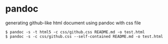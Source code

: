 # pandoc

generating github-like html document using pandoc with css file

```
$ pandoc -s -t html5 -c css/github.css README.md -o test.html
$ pandoc -s -c css/github.css --self-contained README.md -o test.html
```
